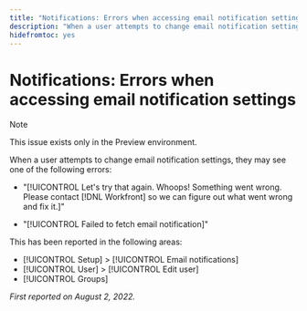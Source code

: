 ```yaml
---
title: "Notifications: Errors when accessing email notification settings"
description: "When a user attempts to change email notification settings, they may see an error."
hidefromtoc: yes
---
```


# Notifications: Errors when accessing email notification settings 

>[!NOTE]
>
>This issue exists only in the Preview environment.

When a user attempts to change email notification settings, they may see one of the following errors:

* "[!UICONTROL Let's try that again. Whoops! Something went wrong. Please contact [!DNL Workfront] so we can figure out what went wrong and fix it.]"

* "[!UICONTROL Failed to fetch email notification]"

This has been reported in the following areas:

* [!UICONTROL Setup] > [!UICONTROL Email notifications]
* [!UICONTROL User] > [!UICONTROL Edit user]
* [!UICONTROL Groups] 

_First reported on August 2, 2022._

